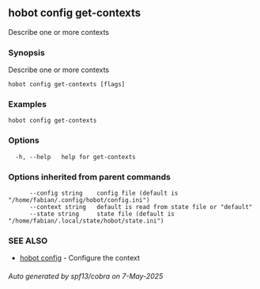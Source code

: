 ## hobot config get-contexts

Describe one or more contexts

### Synopsis

Describe one or more contexts

```
hobot config get-contexts [flags]
```

### Examples

```
hobot config get-contexts
```

### Options

```
  -h, --help   help for get-contexts
```

### Options inherited from parent commands

```
      --config string    config file (default is "/home/fabian/.config/hobot/config.ini")
      --context string   default is read from state file or "default"
      --state string     state file (default is "/home/fabian/.local/state/hobot/state.ini")
```

### SEE ALSO

* [hobot config](hobot_config.md)	 - Configure the context

###### Auto generated by spf13/cobra on 7-May-2025

